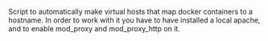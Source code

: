 Script to automatically make virtual hosts that map docker containers to a hostname.
In order to work with it you have to have installed a local apache, and to enable mod_proxy and mod_proxy_http on it.
